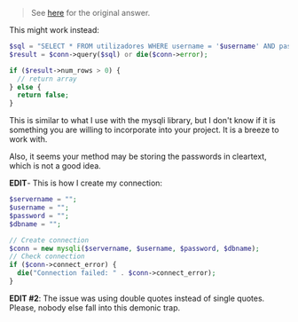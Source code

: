 
> See [here](https://stackoverflow.com/a/57432006/6456163) for the original answer.

This might work instead:

```php
$sql = "SELECT * FROM utilizadores WHERE username = '$username' AND password='$password'";
$result = $conn->query($sql) or die($conn->error);

if ($result->num_rows > 0) {
  // return array
} else {
  return false;
}
```

This is similar to what I use with the mysqli library, but I don't know if it is something you are willing to incorporate into your project. It is a breeze to work with.

Also, it seems your method may be storing the passwords in cleartext, which is not a good idea.

**EDIT**- This is how I create my connection:

```php
$servername = "";
$username = "";
$password = "";
$dbname = "";

// Create connection
$conn = new mysqli($servername, $username, $password, $dbname);
// Check connection
if ($conn->connect_error) {
  die("Connection failed: " . $conn->connect_error);
}
```

**EDIT #2**: The issue was using double quotes instead of single quotes. Please, nobody else fall into this demonic trap.
